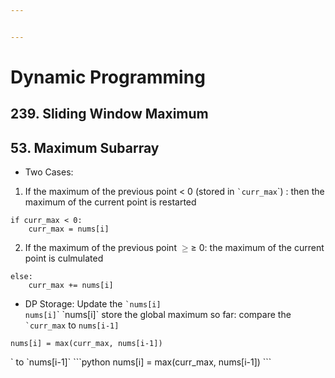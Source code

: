 ```yaml
---


---
```


<h1 id="dynamic-programming">Dynamic Programming</h1>
<h2 id="sliding-window-maximum">239. Sliding Window Maximum</h2>
<h2 id="maximum-subarray">53. Maximum Subarray</h2>
<ul>
<li>Two Cases:</li>
</ul>
<ol>
<li>If the maximum of the previous point &lt; 0 (stored in <code>`curr_max</code>`) : then the maximum of the current point is restarted</li>
</ol>
<pre class=" language-python"><code class="prism  language-python"><span class="token keyword">if</span> curr_max <span class="token operator">&lt;</span> <span class="token number">0</span><span class="token punctuation">:</span>
	curr_max <span class="token operator">=</span> nums<span class="token punctuation">[</span>i<span class="token punctuation">]</span>
</code></pre>
<ol start="2">
<li>If the maximum of the previous point <span class="katex--inline"><span class="katex"><span class="katex-mathml"><math><semantics><mrow><mo>≥</mo></mrow><annotation encoding="application/x-tex">\geq</annotation></semantics></math></span><span class="katex-html" aria-hidden="true"><span class="base"><span class="strut" style="height: 0.77194em; vertical-align: -0.13597em;"></span><span class="mrel">≥</span></span></span></span></span> 0: the maximum of the current point is culmulated</li>
</ol>
<pre class=" language-python"><code class="prism  language-python"><span class="token keyword">else</span><span class="token punctuation">:</span>
	curr_max <span class="token operator">+=</span> nums<span class="token punctuation">[</span>i<span class="token punctuation">]</span>
</code></pre>
<ul>
<li>DP Storage: Update the <code>`nums[i]</code><br>
<code>nums[i]</code>`
`nums[i]` store the global maximum so far: compare the <code>`curr_max</code> to <code>nums[i-1]</code></li>
</ul>
<pre class=" language-python"><code class="prism  language-python">nums<span class="token punctuation">[</span>i<span class="token punctuation">]</span> <span class="token operator">=</span> <span class="token builtin">max</span><span class="token punctuation">(</span>curr_max<span class="token punctuation">,</span> nums<span class="token punctuation">[</span>i<span class="token number">-1</span><span class="token punctuation">]</span><span class="token punctuation">)</span>
</code></pre>` to `nums[i-1]`
```python
nums[i] = max(curr_max, nums[i-1])
```

<!--stackedit_data:
eyJoaXN0b3J5IjpbMTQxNDk5MDM0Ml19
-->